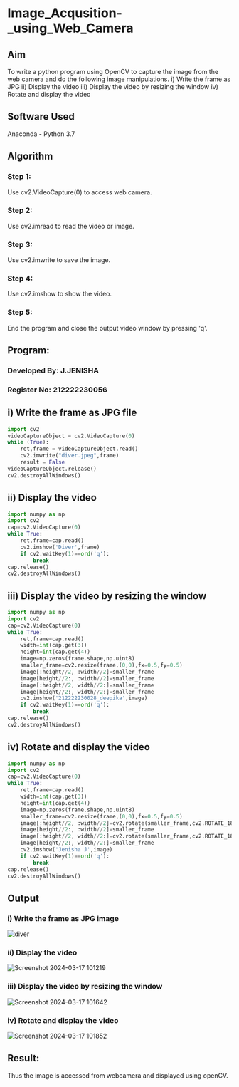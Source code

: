 # Image_Acqusition-_using_Web_Camera
## Aim 
To write a python program using OpenCV to capture the image from the web camera and do the following image manipulations.
i) Write the frame as JPG 
ii) Display the video 
iii) Display the video by resizing the window
iv) Rotate and display the video

## Software Used
Anaconda - Python 3.7
## Algorithm
### Step 1:
Use cv2.VideoCapture(0) to access web camera.
<br>

### Step 2:
Use cv2.imread to read the video or image.
<br>

### Step 3:
Use cv2.imwrite to save the image.
<br>

### Step 4:
Use cv2.imshow to show the video.
<br>

### Step 5:
End the program and close the output video window by pressing 'q'.
<br>

## Program:

### Developed By: J.JENISHA
### Register No: 212222230056

## i) Write the frame as JPG file
```python
import cv2
videoCaptureObject = cv2.VideoCapture(0)
while (True):
    ret,frame = videoCaptureObject.read()
    cv2.imwrite("diver.jpeg",frame)
    result = False
videoCaptureObject.release()
cv2.destroyAllWindows()
```
## ii) Display the video
```python
import numpy as np
import cv2
cap=cv2.VideoCapture(0)
while True:
    ret,frame=cap.read()
    cv2.imshow('Diver',frame)
    if cv2.waitKey(1)==ord('q'):
        break
cap.release()
cv2.destroyAllWindows()
```
## iii) Display the video by resizing the window
```python
import numpy as np
import cv2
cap=cv2.VideoCapture(0)
while True:
    ret,frame=cap.read()
    width=int(cap.get(3))
    height=int(cap.get(4))
    image=np.zeros(frame.shape,np.uint8)
    smaller_frame=cv2.resize(frame,(0,0),fx=0.5,fy=0.5)
    image[:height//2, :width//2]=smaller_frame
    image[height//2:, :width//2]=smaller_frame
    image[:height//2, width//2:]=smaller_frame
    image[height//2:, width//2:]=smaller_frame
    cv2.imshow('212222230028_deepika',image)
    if cv2.waitKey(1)==ord('q'):
        break
cap.release()
cv2.destroyAllWindows()
```
## iv) Rotate and display the video
```python
import numpy as np
import cv2
cap=cv2.VideoCapture(0)
while True:
    ret,frame=cap.read()
    width=int(cap.get(3))
    height=int(cap.get(4))
    image=np.zeros(frame.shape,np.uint8)
    smaller_frame=cv2.resize(frame,(0,0),fx=0.5,fy=0.5)
    image[:height//2, :width//2]=cv2.rotate(smaller_frame,cv2.ROTATE_180)
    image[height//2:, :width//2]=smaller_frame
    image[:height//2, width//2:]=cv2.rotate(smaller_frame,cv2.ROTATE_180)
    image[height//2:, width//2:]=smaller_frame
    cv2.imshow('Jenisha J',image)
    if cv2.waitKey(1)==ord('q'):
        break
cap.release()
cv2.destroyAllWindows()

```
## Output

### i) Write the frame as JPG image

![diver](https://github.com/Jenishajustin/Image_Acqusition-_using_Web_Camera/assets/119405070/48b2f31a-499c-4a47-a798-bc448671ed7c)



### ii) Display the video

![Screenshot 2024-03-17 101219](https://github.com/Jenishajustin/Image_Acqusition-_using_Web_Camera/assets/119405070/83df1283-5d3b-4d6d-8f83-b3c9abbefa81)



### iii) Display the video by resizing the window

![Screenshot 2024-03-17 101642](https://github.com/Jenishajustin/Image_Acqusition-_using_Web_Camera/assets/119405070/b2198f67-5434-4af4-9632-a4c7d5aeab58)




### iv) Rotate and display the video

![Screenshot 2024-03-17 101852](https://github.com/Jenishajustin/Image_Acqusition-_using_Web_Camera/assets/119405070/5196f5db-572d-47c3-8150-1c1a06e37581)


## Result:
Thus the image is accessed from webcamera and displayed using openCV.
